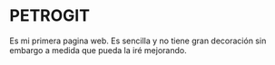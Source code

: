 # PETROGIT
Es mi primera pagina web. Es sencilla y no tiene gran decoración sin embargo a medida que pueda la iré mejorando.
